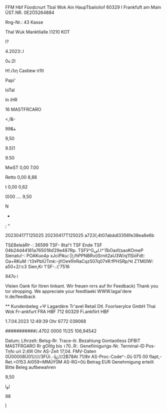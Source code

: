 FFM Hbf Füodcnurt Tbal Wok
Ain HaupTbaiioliof ا
60329 Frankfuft am Main
ÜST.NR. 0E2Ỏ5264884

Rng-Nr.: 43
Kasse

Thal Wuk Manktlialle )1210 KOT

ا?

ا.؛4.2023

ا2:ة0

Η!.ι1ιη Castiew πا1t

Papi'

loTal

In iHR

16 MASTFRCARO

<,ا&-

99&ة

9,50

9.5(1

9.50

MwST
0,00
7.00

Retto
0,00
8,88

t
0,00
0,62

0)00 ....
9,50

N

-
;
^

20230417Τ125025
20230417Τ125025
a723(;4t07abädl3356fe38ea8e6b

TS£8eleàR٢٠: 36599
TSF- 8ta!'t
TSF Ende
TSF
04b24d44181a765018ď29e487Rp.
TSFلآ^Gا.لي^'iآbOaıاا(saoKOmeP
Sienatu!-: POAKผo4ρ
xJciPlku؛:|l;/hPPNBRv(iSrnit2aU3W/q11SiiiFdt؛Oa+RKuM
؛'t3٧PblÜTmk؛-jt!Oe٧lÍl٧RaCqz507q07٧R؛fPHSRp/٩t
ZTM0îW؛a5؛/2+0c3
Sien,Kr
1'SF-.:('7516

947ο
ì

Vleien Oank für Itiren tinkant.
Wir freuen nrrs auf Ihr Feedback)
Thank you tor stropping.
We appreciate your feedtiaeki
WWW.lagai'dere tr.de/feedback

** Kundenbeleg +Ψ
Lagardère Tr'avel Retail
Dtl. Foorlserylce GmbH
Thai Wok Fr-ankfurt
FRA HBF 712
60329 Fi.ankfiirt HBF

1.7.04.2023
12:49:39 Ohr
6772
039068

###########/،4702 0000
11/25
106,94542

Datum;
Llhrzelt:
Belsg-Rr.
Trace-ilr.
Bezahlung
Gontaotless
DFBIT MASTFRGARO
Rr
gOltlg bis
١70..R؛.
Genefiinigurigs-Nr.
Terminal-ID
Pos-Tnfo
uri
ا2:49 Ohr
AS-Zeit 17,04.
FMV-Daten 0Ü00008Ü01/////3FÚi.٠ij¿///2B78At
71/8٧
AS-Proc-Code^-.0ü 075 00
flapt,-Ret.=0153
ΑΙ059=ΜΜΰΥ0Μ
AS-RG=0ü
Betrag EUR
Genehmigung erteilt
Bitte Beleg aufbewahren

9,50

اوا

98

Ì

